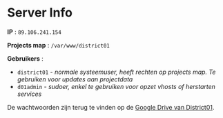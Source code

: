 # Server Info

**IP** : `89.106.241.154`

**Projects map** : `/var/www/district01`

**Gebruikers** :

* `district01` - _normale systeemuser, heeft rechten op projects map. Te gebruiken voor updates aan projectdata_
* `d01admin` - _sudoer, enkel te gebruiken voor opzet vhosts of herstarten services_

De wachtwoorden zijn terug te vinden op de [Google Drive van District01](https://docs.google.com/spreadsheets/d/1V7iQY1fIRItWgxMZLqDLJ0XF65TW_Z4rqBSR7y_9RmY).

